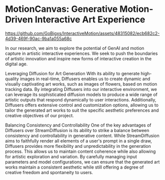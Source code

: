 # MotionCanvas: Generative Motion-Driven Interactive Art Experience



https://github.com/GoBigxs/InteractiveMotion/assets/48315082/ecb682c2-4d39-469f-90ac-9ba1a055a68c



In our research, we aim to explore the potential of GenAI and motion capture in artistic interactive experiences.
We seek to push the boundaries of artistic innovation and inspire new forms of interactive creation in the digital age.

Leveraging Diffusion for Art Generation
With its ability to generate high-quality images in real-time, Diffusers enables us to create dynamic and visually captivating art works, such as images of flowers, based on motion tracking data.
By integrating Diffusers into our interactive environment, we can leverage its sophisticated diffusion models to produce a wide range of artistic outputs that respond dynamically to user interactions.
Additionally, Diffusers offers extensive control and customization options, allowing us to tailor the generated art works to suit the specific aesthetic preferences and creative objectives of our project.

Balancing Consistency and Controllability
One of the key advantages of Diffusers over StreamDiffusion is its ability to strike a balance between consistency and controllability in generative content. 
While StreamDiffusion aims to faithfully render all elements of a user's prompt in a single draw, Diffusers provides more flexibility and unpredictability in the generation process. 
This allows us to maintain content coherence while also allowing for artistic exploration and variation. 
By carefully managing input parameters and model configurations, we can ensure that the generated art works maintain a consistent aesthetic while still offering a degree of creative freedom and spontaneity to users.
